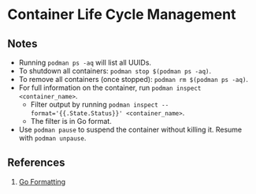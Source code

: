 # Container Life Cycle Management

## Notes

- Running `podman ps -aq` will list all UUIDs. 
- To shutdown all containers: `podman stop $(podman ps -aq)`.
- To remove all containers (once stopped): `podman rm $(podman ps -aq)`.
- For full information on the container, run `podman inspect <container_name>`.
  - Filter output by running `podman inspect --format='{{.State.Status}}' <container_name>`.
  - The filter is in Go format.
- Use `podman pause` to suspend the container without killing it. Resume with `podman unpause`.

## References

1. [Go Formatting](https://pkg.go.dev/text/template)
